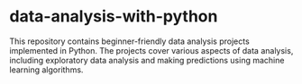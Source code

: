 # data-analysis-with-python
This repository contains beginner-friendly data analysis projects implemented in Python. The projects cover various aspects of data analysis, including exploratory data analysis and making predictions using machine learning algorithms.
